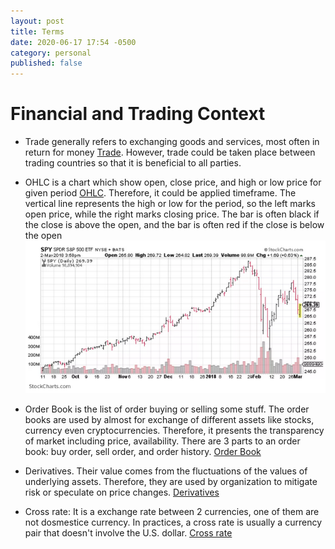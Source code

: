 ```yaml
---
layout: post
title: Terms
date: 2020-06-17 17:54 -0500
category: personal
published: false
---
```


# Financial and Trading Context

- Trade generally refers to exchanging goods and services, most often in return for money [Trade](https://www.investopedia.com/terms/t/trade.asp). However, trade could be taken place between trading countries so that it is beneficial to all parties. 

- OHLC is a chart which show open, close price, and high or low price for given period [OHLC](https://www.investopedia.com/terms/o/ohlcchart.asp). Therefore, it could be applied timeframe. The vertical line represents the high or low for the period, so the left marks open price, while the right marks closing price. The bar is often black if the close is above the open, and the bar is often red if the close is below the open
![](assets/ohlcchart.png)


- Order Book is the list of order buying or selling some stuff. The order books are used by almost for exchange of different assets like stocks, currency even cryptocurrencies. Therefore, it presents the transparency of market including price, availability. There are 3 parts to an order book: buy order, sell order, and order history. [Order Book](https://www.investopedia.com/terms/o/order-book.asp)

- Derivatives. Their value comes from the fluctuations of the values of underlying assets. Therefore, they are used by organization to mitigate risk or speculate on price changes. [Derivatives](https://www.investopedia.com/terms/d/derivative.asp)

- Cross rate: It is a exchange rate between 2 currencies, one of them are not dosmestice currency. In practices, a cross rate is usually a currency pair that doesn't involve the U.S. dollar. [Cross rate](https://www.investopedia.com/terms/c/crossrate.asp)